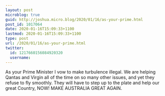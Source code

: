 ```yaml
---
layout: post
microblog: true
guid: http://joshua.micro.blog/2020/01/16/as-your-prime.html
post_id: 1017064
date: 2020-01-16T15:09:33+1100
lastmod: 2020-01-16T15:09:33+1100
type: post
url: /2020/01/16/as-your-prime.html
twitter:
  id: 1217660156084920320
  username: 
---
```

As your Prime Minister I vow to make turbulence illegal. We are helping Qantas and Virgin all of the time on so many other issues, and yet they refuse to fly smoothly. They will have to step up to the plate and help our great Country, NOW! MAKE AUSTRALIA GREAT AGAIN.
